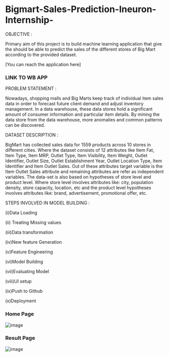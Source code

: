 # Bigmart-Sales-Prediction-Ineuron-Internship-

OBJECTIVE : 


Primary aim of this project is to build machine learning application that give the should be able to predict the sales of the different stores of Big Mart according to the provided dataset.

[You can reach the application here] 
### LINK TO WB APP



PROBLEM STATEMENT :

Nowadays, shopping malls and Big Marts keep track of individual item sales data in order to forecast future client demand and adjust inventory management. In a data warehouse, these data stores hold a significant amount of consumer information and particular item details. By mining the data store from the data warehouse, more anomalies and common patterns can be discovered.

DATASET DESCRIPTION :

BigMart has collected sales data for 1559 products across 10 stores in different cities. Where the dataset consists of 12 attributes like Item Fat, Item Type, Item MRP, Outlet Type, Item Visibility, Item Weight, Outlet Identifier, Outlet Size, Outlet Establishment Year, Outlet Location Type, Item Identifier and Item Outlet Sales. Out of these attributes target variable is the Item Outlet Sales attribute and remaining attributes are refer as independent variables. The data-set is also based on hypotheses of store level and product level. Where store level involves attributes like: city, population density, store capacity, location, etc and the product level hypotheses involves attributes like: brand, advertisement, promotional offer, etc.

STEPS INVOLVED IN MODEL BUILDING :

(i)Data Loading

(ii) Treating Missing values

(iii)Data transformation

(iv)New feature Generation

(v)Feature Engineering

(vi)Model Building

(vii)Evaluating Model

(viii)UI setup

(ix)Push to Github

(x)Deployment

### Home Page
![image](https://user-images.githubusercontent.com/93968656/199655907-69147482-460e-4af4-9649-3f4d3d6ff237.png)


### Result Page

![image](https://user-images.githubusercontent.com/93968656/199655920-eeb33ab1-3bbc-4319-82cf-eba7c514e38f.png)
